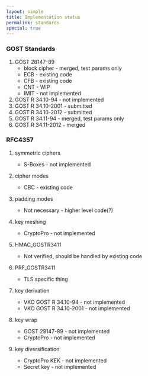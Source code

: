 ```yaml
---
layout: simple
title: Implementation status
permalink: standards
special: true
---
```

### GOST Standards

1. GOST 28147-89
    * block cipher - merged, test params only
    * ECB - existing code
    * CFB - existing code
    * CNT - WIP
    * IMIT - not implemented
1. GOST R 34.10-94 - not implemented
1. GOST R 34.10-2001 - submitted
1. GOST R 34.10-2012 - submitted
1. GOST R 34.11-94 - merged, test params only
1. GOST R 34.11-2012 - merged

### RFC4357

1. symmetric ciphers

    * S-Boxes - not implemented
1. cipher modes

    * CBC - existing code
1. padding modes

    * Not necessary - higher level code(?)
1. key meshing

    * CryptoPro - not implemented
1. HMAC_GOSTR3411

    * Not verified, should be handled by existing code

1. PRF_GOSTR3411

    * TLS specific thing
1. key derivation
    * VKO GOST R 34.10-94 - not implemented
    * VKO GOST R 34.10-2001 - not implemented
1. key wrap
    * GOST 28147-89 - not implemented
    * CryptoPro - not implemented
1. key diversification
    * CryptoPro KEK - not implemented
    * Secret key - not implemented
